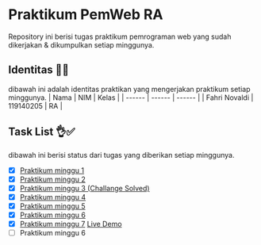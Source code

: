 # Praktikum PemWeb RA 
Repository ini berisi tugas praktikum pemrograman web yang sudah dikerjakan & dikumpulkan setiap minggunya.

## Identitas 👊😎
dibawah ini adalah identitas praktikan yang mengerjakan praktikum setiap minggunya.
| Nama | NIM | Kelas |
| ------ | ------ | ------ |
| Fahri Novaldi | 119140205 | RA |

## Task List 👌✅
dibawah ini berisi status dari tugas yang diberikan setiap minggunya.
- [x] [Praktikum minggu 1](https://github.com/gremlinflat/Praktikum-Web-RA/tree/minggu1) 
- [x] [Praktikum minggu 2](https://github.com/gremlinflat/Praktikum-Web-RA/tree/minggu2)
- [x] [Praktikum minggu 3 (Challange Solved)](https://github.com/gremlinflat/Praktikum-Web-RA/tree/minggu3)
- [x] [Praktikum minggu 4](https://github.com/gremlinflat/Prak-PEMWEB-RA-2021/tree/minggu4)
- [x] [Praktikum minggu 5](https://github.com/gremlinflat/Prak-PEMWEB-RA-2021/tree/minggu5)
- [x] [Praktikum minggu 6](https://github.com/gremlinflat/Prak-PEMWEB-RA-2021/tree/minggu6)
- [x] [Praktikum minggu 7](https://github.com/gremlinflat/Prak-PEMWEB-RA-2021/tree/minggu7) [Live Demo](https://praktikum-minggu7-database.herokuapp.com/)
- [ ] Praktikum minggu 6